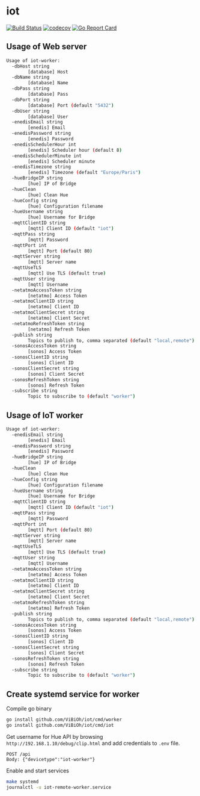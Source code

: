 # iot

[![Build Status](https://travis-ci.org/ViBiOh/iot.svg?branch=master)](https://travis-ci.org/ViBiOh/iot)
[![codecov](https://codecov.io/gh/ViBiOh/iot/branch/master/graph/badge.svg)](https://codecov.io/gh/ViBiOh/iot)
[![Go Report Card](https://goreportcard.com/badge/github.com/ViBiOh/iot)](https://goreportcard.com/report/github.com/ViBiOh/iot)

## Usage of Web server

```bash
Usage of iot-worker:
  -dbHost string
        [database] Host
  -dbName string
        [database] Name
  -dbPass string
        [database] Pass
  -dbPort string
        [database] Port (default "5432")
  -dbUser string
        [database] User
  -enedisEmail string
        [enedis] Email
  -enedisPassword string
        [enedis] Password
  -enedisSchedulerHour int
        [enedis] Scheduler hour (default 8)
  -enedisSchedulerMinute int
        [enedis] Scheduler minute
  -enedisTimezone string
        [enedis] Timezone (default "Europe/Paris")
  -hueBridgeIP string
        [hue] IP of Bridge
  -hueClean
        [hue] Clean Hue
  -hueConfig string
        [hue] Configuration filename
  -hueUsername string
        [hue] Username for Bridge
  -mqttClientID string
        [mqtt] Client ID (default "iot")
  -mqttPass string
        [mqtt] Password
  -mqttPort int
        [mqtt] Port (default 80)
  -mqttServer string
        [mqtt] Server name
  -mqttUseTLS
        [mqtt] Use TLS (default true)
  -mqttUser string
        [mqtt] Username
  -netatmoAccessToken string
        [netatmo] Access Token
  -netatmoClientID string
        [netatmo] Client ID
  -netatmoClientSecret string
        [netatmo] Client Secret
  -netatmoRefreshToken string
        [netatmo] Refresh Token
  -publish string
        Topics to publish to, comma separated (default "local,remote")
  -sonosAccessToken string
        [sonos] Access Token
  -sonosClientID string
        [sonos] Client ID
  -sonosClientSecret string
        [sonos] Client Secret
  -sonosRefreshToken string
        [sonos] Refresh Token
  -subscribe string
        Topic to subscribe to (default "worker")
```

## Usage of IoT worker

```bash
Usage of iot-worker:
  -enedisEmail string
        [enedis] Email
  -enedisPassword string
        [enedis] Password
  -hueBridgeIP string
        [hue] IP of Bridge
  -hueClean
        [hue] Clean Hue
  -hueConfig string
        [hue] Configuration filename
  -hueUsername string
        [hue] Username for Bridge
  -mqttClientID string
        [mqtt] Client ID (default "iot")
  -mqttPass string
        [mqtt] Password
  -mqttPort int
        [mqtt] Port (default 80)
  -mqttServer string
        [mqtt] Server name
  -mqttUseTLS
        [mqtt] Use TLS (default true)
  -mqttUser string
        [mqtt] Username
  -netatmoAccessToken string
        [netatmo] Access Token
  -netatmoClientID string
        [netatmo] Client ID
  -netatmoClientSecret string
        [netatmo] Client Secret
  -netatmoRefreshToken string
        [netatmo] Refresh Token
  -publish string
        Topics to publish to, comma separated (default "local,remote")
  -sonosAccessToken string
        [sonos] Access Token
  -sonosClientID string
        [sonos] Client ID
  -sonosClientSecret string
        [sonos] Client Secret
  -sonosRefreshToken string
        [sonos] Refresh Token
  -subscribe string
        Topic to subscribe to (default "worker")
```

## Create systemd service for worker

Compile go binary

```bash
go install github.com/ViBiOh/iot/cmd/worker
go install github.com/ViBiOh/iot/cmd/iot
```

Get username for Hue API by browsing `http://192.168.1.10/debug/clip.html` and add credentials to `.env` file.

```
POST /api
Body: {"devicetype":"iot-worker"}
```

Enable and start services

```bash
make systemd
journalctl -u iot-remote-worker.service
```

